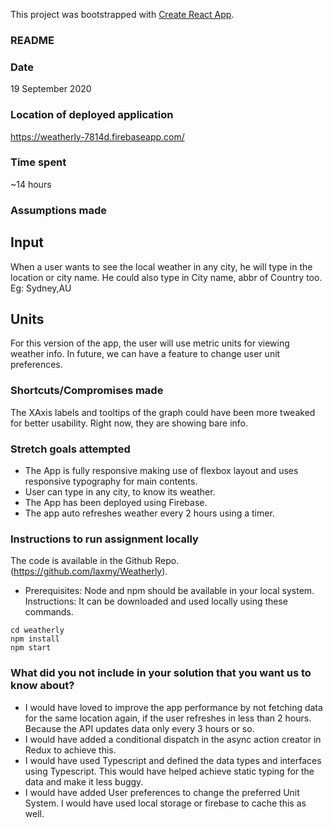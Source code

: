 This project was bootstrapped with [Create React App](https://github.com/facebook/create-react-app).

### README 
### Date 
19 September 2020 

### Location of deployed application 
https://weatherly-7814d.firebaseapp.com/

### Time spent 
~14 hours 

### Assumptions made   

## Input  
When a user wants to see the local weather in any city, he will type in the location or city name.  He could also type in City name, abbr of Country too.
Eg: Sydney,AU  
## Units
For this version of the app,  the user will use metric units for viewing weather info. In future, we  can have a feature to change user unit preferences.

### Shortcuts/Compromises made 

The XAxis labels and tooltips of the graph could have been more tweaked for better usability. Right now, they are showing bare info.

### Stretch goals attempted 

* The App is fully responsive making use of flexbox layout and uses responsive typography for main contents.  
* User can type in any city, to know its weather.  
* The App has been deployed using Firebase. 
* The app auto refreshes weather every 2 hours using a timer.  

### Instructions to run assignment locally 

The code is available in the Github Repo. (https://github.com/laxmy/Weatherly).  
* Prerequisites: Node and npm should be available in your local system.  
Instructions: It can be downloaded and used locally using these commands. 
```git clone https://github.com/laxmy/Weatherly
cd weatherly
npm install
npm start
```
### What did you not include in your solution that you want us to know about? 
* I  would have loved to improve the app performance by not fetching data for the same location again, if the user refreshes in less than 2 hours.
Because the API updates data only every 3 hours or so.  
* I would have added a conditional dispatch in the async action creator in Redux to achieve this.  
* I would have used Typescript and defined the data types and interfaces using Typescript. This would have helped achieve static typing for the data and make it less buggy.  
* I would have added User preferences to change the preferred Unit System. I would have used local storage or firebase to cache this as well.  


